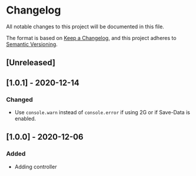 # Changelog
All notable changes to this project will be documented in this file.

The format is based on [Keep a Changelog](https://keepachangelog.com/en/1.0.0/),
and this project adheres to [Semantic Versioning](https://semver.org/spec/v2.0.0.html).

## [Unreleased]

## [1.0.1] - 2020-12-14

### Changed

- Use `console.warn` instead of `console.error` if using 2G or if Save-Data is enabled.

## [1.0.0] - 2020-12-06

### Added

- Adding controller
